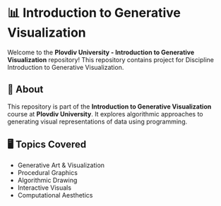 # 📊 Introduction to Generative Visualization

Welcome to the **Plovdiv University - Introduction to Generative Visualization** repository! This repository contains project for Discipline Introduction to Generative Visualization.

## 📌 About
This repository is part of the **Introduction to Generative Visualization** course at **Plovdiv University**. It explores algorithmic approaches to generating visual representations of data using programming.

## 🖥️ Topics Covered
- Generative Art & Visualization
- Procedural Graphics
- Algorithmic Drawing
- Interactive Visuals
- Computational Aesthetics
